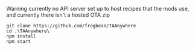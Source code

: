 Warning currently no API server set up to host recipes that the mods use, and currently there isn't a hosted OTA zip

```
git clone https://github.com/frogbean/TAAnywhere
cd .\TAAnywhere\
npm install
npm start